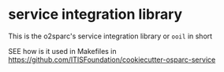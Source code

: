 # service integration library


This is the o2sparc's service integration library or ``ooil`` in short


SEE how is it used in Makefiles in https://github.com/ITISFoundation/cookiecutter-osparc-service
